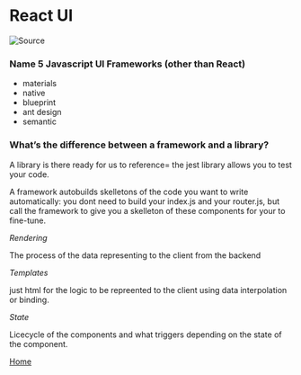 
# React UI

![Source](https://i.morioh.com/2020/01/11/cfd101025c1a.jpg)

### Name 5 Javascript UI Frameworks (other than React)

- materials
- native
- blueprint
- ant design
- semantic

### What’s the difference between a framework and a library?

A library is there ready for us to reference= the jest library allows you to test your code. 

A framework autobuilds skelletons of the code you want to write automatically: you dont need to build your index.js and your router.js, but call the framework to give you a skelleton of these components for your to fine-tune.

*Rendering*

The process of the data representing to the client from the backend

*Templates*

just html for the logic to be repreented to the client using data interpolation or binding.

*State*

Licecycle of the components and what triggers depending on the state of the component.

[Home](https://401repo.github.io/401RN/README)